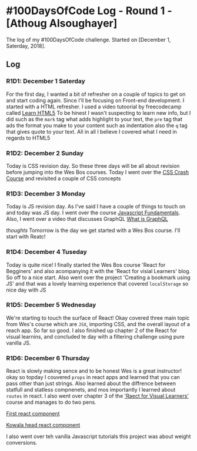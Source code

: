 # #100DaysOfCode Log - Round 1 - [Athoug Alsoughayer]

The log of my #100DaysOfCode challenge. Started on [December 1, Saterday, 2018].

## Log

### R1D1: December 1 Saterday

For the first day, I wanted a bit of refresher on a couple of topics to get on and start coding again. Since I'll be focusing on Front-end development. I started with a HTML refresher. I used a video tutoorial by freecodecamp called [Learn HTML5](https://www.youtube.com/watch?v=DPnqb74Smug) To be hinest I wasn't suspecting to learn new info, but I did such as the `mark` tag what adds highlight to your text, the `pre` tag that ads the format you make to your content such as indentation also the `q` tag that gives quote to your text. All in all I believe I covered what I need in regards to HTML5

### R1D2: December 2 Sunday

Today is CSS revision day. So these three days will be all about revision before jumping into the Wes Bos courses. Today I went over the [CSS Crash Course](https://youtu.be/yfoY53QXEnI) and revisited a couple of CSS concepts

### R1D3: December 3 Monday

Today is JS revision day. As I've said I have a couple of things to touch on and today was JS day. I went over the course [Javascript Fundamentals](https://www.youtube.com/watch?v=vEROU2XtPR8). Also, I went over a video that discusses GraphQL [What is GraphQL](https://www.youtube.com/watch?v=7giZGFDGnkc)

_thoughts_ Tomorrow is the day we get started with a Wes Bos course. I'll start with Reatc!

### R1D4: December 4 Tuseday

Today is quite nice! I finally started the Wes Bos course 'React for Begginers' and also acompanying it with the 'React for visial Learners' blog. So off to a nice start. Also went over the project 'Creating a bookmark using JS' and that was a lovely learning experience that covered `localStorage` so nice day with JS 

### R1D5: December 5 Wednesday

We're starting to touch the surface of React! Okay covered three main topic from Wes's course which are `JSX`, importing CSS, and the overall layout of a reach app. So far so good. I also finished up chapter 2 of the React for visual learnins, and concluded te day with a filtering challenge using pure vanilla JS.

### R1D6: December 6 Thursday

React is slowly making sence and to be honest Wes is a great instructor!  okay so topday I couvered `props` in react apps and learned that you can pass other than just strings. Also learned about the diffrence between statfull and statless compnenets, and mos importantly I learned about `routes` in react. I also went over chapter 3 of the ['Raect for Visual Learners'](https://medium.com/coding-artist/react-js-for-the-visual-learner-chapter-3-building-our-houses-295c43304b18) course and manages to do two pens. 

[First react component](https://codepen.io/athoug/pen/KrjJqb)

[Kowala head react component](https://codepen.io/athoug/pen/PxrVxa)

I also went over teh vanilla Javascript tutorials this project was about weight conversions.
